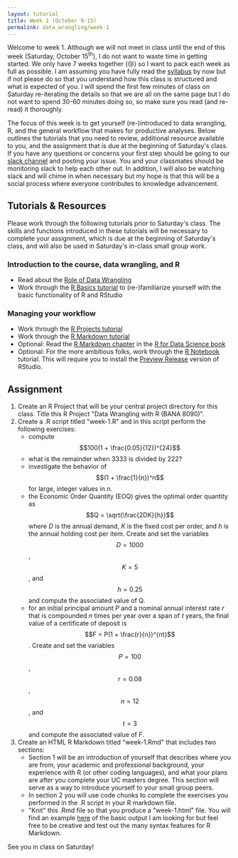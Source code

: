 ```yaml
---
layout: tutorial
title: Week 1 (October 9-15)
permalink: data_wrangling/week-1
---
```


Welcome to week 1. Although we will not meet in class until the end of this week (Saturday, October 15<sup>th</sup>), I do not want to waste time in getting started. We only have 7 weeks together (&#x1f622;) so I want to pack each week as full as possible. I am assuming you have fully read the [syllabus](syllabus) by now but if not please do so that you understand how this class is structured and what is expected of you.  I will spend the first few minutes of class on Saturday re-iterating the details so that we are all on the same page but I do not want to spend 30-60 minutes doing so, so make sure you read (and re-read) it thoroughly.

The focus of this week is to get yourself (re-)introduced to data wrangling, R, and the general workflow that makes for productive analyses.  Below outlines the tutorials that you need to review, additional resource available to you, and the assignment that is due at the beginning of Saturday's class. If you have any questions or concerns your first step should be going to our [slack channel](https://uc-data-wrangling.slack.com/) and posting your issue.  You and your classmates should be monitoring slack to help each other out. In addition, I will also be watching slack and will chime in when necessary but my hope is that this will be a social process where everyone contributes to knowledge advancement.

## Tutorials & Resources

Please work through the following tutorials prior to Saturday's class. The skills and functions introduced in these tutorials will be necessary to complete your assignment, which is due at the beginning of Saturday's class, and will also be used in Saturday's in-class small group work. 

### Introduction to the course, data wrangling, and R

- Read about the [Role of Data Wrangling](http://uc-r.github.io/why_wrangle)
- Work through the [R Basics tutorial](http://uc-r.github.io/section2_basics) to (re-)familiarize yourself with the basic functionality of R and RStudio


### Managing your workflow

- Work through the [R Projects tutorial](http://uc-r.github.io/r_projects)
- Work through the [R Markdown tutorial](http://uc-r.github.io/r_markdown)
- Optional: Read the [R Markdown chapter](http://r4ds.had.co.nz/r-markdown.html) in the [R for Data Science book](http://r4ds.had.co.nz/)
- Optional: For the more ambitious folks, work through the [R Notebook](http://uc-r.github.io/r_notebook) tutorial. This will require you to install the [Preview Release](https://www.rstudio.com/products/rstudio/download/preview/) version of RStudio.


## Assignment

1. Create an R Project that will be your central project directory for this class. Title this R Project "Data Wrangling with R (BANA 8090)".
2. Create a .R script titled "week-1.R" and in this script perform the following exercises:
   - compute $$100(1 + \frac{0.05}{12})^{24}$$
   - what is the remainder when 3333 is divided by 222?
   - investigate the behavior of $$(1 + \frac{1}{n})^n$$ for large, integer values in *n*.
   - the Economic Order Quantity (EOQ) gives the optimal order quantity as $$Q = \sqrt{\frac{2DK}{h}}$$ where *D* is the annual demand, *K* is the fixed cost per order, and *h* is the annual holding cost per item. Create and set the variables $$D = 1000$$, $$K = 5$$, and $$h = 0.25$$ and compute the associated value of Q.
   - for an initial principal amount *P* and a nominal annual interest rate *r* that is compounded *n* times per year over a span of *t* years, the final value of a certificate of deposit is $$F = P(1 + \frac{r}{n})^{nt}$$. Create and set the variables $$P = 100$$, $$r = 0.08$$, $$n = 12$$, and $$t = 3$$ and compute the associated value of *F*.
3. Create an HTML R Markdown titled "week-1.Rmd" that includes two sections:
   - Section 1 will be an introduction of yourself that describes where you are from, your academic and professional background, your experience with R (or other coding languages), and what your plans are after you complete your UC masters degree. This section will serve as a way to introduce yourself to your small group peers.
   - In section 2 you will use code chunks to complete the exercises you performed in the .R script in your R markdown file.
   - "Knit" this .Rmd file so that you produce a "week-1.html" file. You will find an example [here](http://rpubs.com/bradleyboehmke/datawrangling_week1_homework) of the basic output I am looking for but feel free to be creative and test out the many syntax features for R Markdown.
   

See you in class on Saturday!
